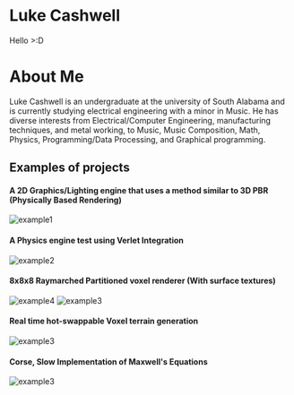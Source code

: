 # Luke Cashwell

Hello >:D

# About Me
Luke Cashwell is an undergraduate at the university of South Alabama and is currently studying electrical engineering with a minor in Music. He has diverse interests from Electrical/Computer Engineering, manufacturing techniques, and metal working, to Music, Music Composition, Math, Physics, Programming/Data Processing, and Graphical programming. 

## Examples of projects
#### A 2D Graphics/Lighting engine that uses a method similar to 3D PBR (Physically Based Rendering)
![example1](https://cdn.discordapp.com/attachments/450004477538467853/1147244853663645726/Screenshot_2023-07-12_184115.png)

#### A Physics engine test using Verlet Integration
![example2](https://cdn.discordapp.com/attachments/450004477538467853/1147244853416165386/Screenshot_2023-04-17_234049.png)

#### 8x8x8 Raymarched Partitioned voxel renderer (With surface textures)
![example4](https://cdn.discordapp.com/attachments/450004477538467853/1147248736192450630/Screenshot_2023-03-16_191246.png)
![example3](https://cdn.discordapp.com/attachments/450004477538467853/1147244853944651858/Screenshot_2023-06-26_181401.png)
#### Real time hot-swappable Voxel terrain generation
![example3](https://cdn.discordapp.com/attachments/450004477538467853/1147245239178887289/image.png)

#### Corse, Slow Implementation of Maxwell's Equations
![example3](https://cdn.discordapp.com/attachments/180799444743094292/1046911333301493780/image.png)
